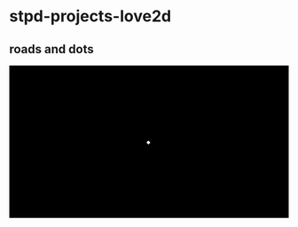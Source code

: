 # stpd-projects-love2d

## roads and dots 
![](https://github.com/egorchernykh/stpd-projects-love2d/blob/main/gifs/roads-dots.gif)
